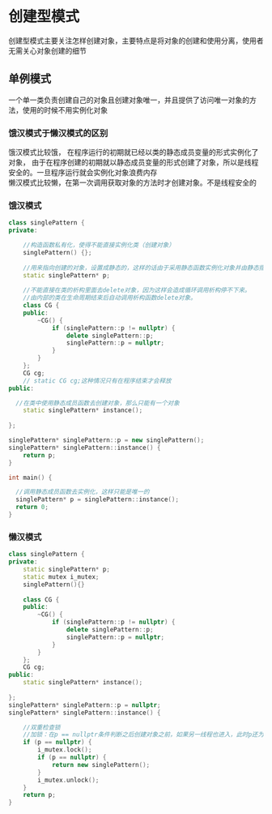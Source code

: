 # 创建型模式   
创建型模式主要关注怎样创建对象，主要特点是将对象的创建和使用分离，使用者无需关心对象创建的细节
## 单例模式    
一个单一类负责创建自己的对象且创建对象唯一，并且提供了访问唯一对象的方法，使用的时候不用实例化对象  
### 饿汉模式于懒汉模式的区别  
饿汉模式比较饿， 在程序运行的初期就已经以类的静态成员变量的形式实例化了对象， 由于在程序创建的初期就以静态成员变量的形式创建了对象，所以是线程安全的。一旦程序运行就会实例化对象浪费内存  
懒汉模式比较懒，在第一次调用获取对象的方法时才创建对象。不是线程安全的
### 饿汉模式  
```cpp    
class singlePattern {
private:

  	//构造函数私有化，使得不能直接实例化类（创建对象）
	singlePattern() {};
  
  	//用来指向创建的对象，设置成静态的，这样的话由于采用静态函数实例化对象并由静态指针变量指向，那么就是一个类只能唯一的产生对象
	static singlePattern* p;
	
	//不能直接在类的析构里面去delete对象，因为这样会造成循环调用析构停不下来。  
  	//由内部的类在生命周期结束后自动调用析构函数delete对象。
	class CG {
	public:
		~CG() {
			if (singlePattern::p != nullptr) {
				delete singlePattern::p;
				singlePattern::p = nullptr;
			}
		}
	};
  	CG cg;
	// static CG cg;这种情况只有在程序结束才会释放
public:

  //在类中使用静态成员函数去创建对象，那么只能有一个对象
	static singlePattern* instance();
  
};

singlePattern* singlePattern::p = new singlePattern();
singlePattern* singlePattern::instance() {
	return p;
}

int main() {

  //调用静态成员函数去实例化，这样只能是唯一的
  singlePattern* p = singlePattern::instance();
  return 0;
}
```
### 懒汉模式    
```cpp    
class singlePattern {
private:
	static singlePattern* p;
	static mutex i_mutex;
	singlePattern(){}
	
	class CG {
	public:
		~CG() {
			if (singlePattern::p != nullptr) {
				delete singlePattern::p;
				singlePattern::p = nullptr;
			}
		}
	};
	CG cg;
public:
	static singlePattern* instance();
	
};
singlePattern* singlePattern::p = nullptr;
singlePattern* singlePattern::instance() {

	//双重检查锁  
	//加锁：在p == nullptr条件判断之后创建对象之前，如果另一线程也进入，此时p还为nullptr，任然会进入，导致二次创建对象，指针会指向新的对象，违反了单例模式的本意
	if (p == nullptr) {
		i_mutex.lock();
		if (p == nullptr) {
			return new singlePattern();
		}
		i_mutex.unlock();
	}
	return p;
}
```
